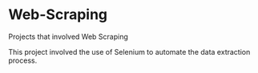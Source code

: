 # Web-Scraping
Projects that involved Web Scraping

This project involved the use of Selenium to automate the data extraction process.
